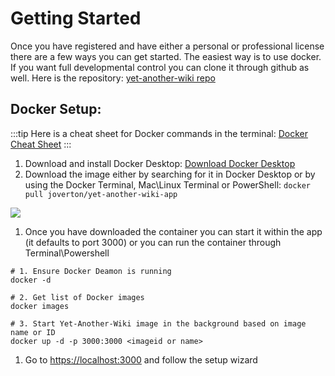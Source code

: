 # Getting Started

Once you have registered and have either a personal or professional license there are a few ways you can get started.  The easiest way is to use docker.  If you want full developmental control you can clone it through github as well.  Here is the repository: [yet-another-wiki repo](https://github.com/john-overton/yet-another-wiki "yet-another-wiki repo")

## Docker Setup:

:::tip
Here is a cheat sheet for Docker commands in the terminal: [Docker Cheat Sheet](https://docs.docker.com/get-started/docker_cheatsheet.pdf "Docker Cheat Sheet")
:::

1. &#x20;Download and install Docker Desktop: [Download Docker Desktop](https://www.docker.com/products/docker-desktop/ "Download Docker Desktop")
2. &#x20;Download the image either by searching for it in Docker Desktop or by using the Docker Terminal, Mac\Linux Terminal or PowerShell: `docker pull joverton/yet-another-wiki-app`

![](/api/uploads/post-images/be762a9b866020ba938ed96caf153902-Docker-Desktop-naPOztyU3u.png)

1. Once you have downloaded the container you can start it within the app (it defaults to port 3000) or you can run the container through Terminal\Powershell

```shell
# 1. Ensure Docker Deamon is running
docker -d

# 2. Get list of Docker images
docker images

# 3. Start Yet-Another-Wiki image in the background based on image name or ID
docker up -d -p 3000:3000 <imageid or name>
```

1. Go to [https://localhost:3000](http://localhost:3000) and follow the setup wizard